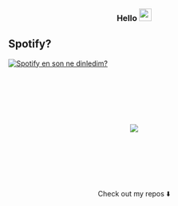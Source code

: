 ### <p align="center">**Hello** <img src="https://media.giphy.com/media/hvRJCLFzcasrR4ia7z/giphy.gif" width="25px">


## Spotify?
[![Spotify en son ne dinledim?](https://spotify-github-profile.vercel.app/api/view?uid=su8ifhnt52og805ngstk1hcej&cover_image=true&theme=novatorem&bar_color=1666d0&bar_color_cover=false)](https://open.spotify.com/playlist/5eDSCFxhEJLtrHHoEUUuKA?si=c965cfcdf4da45a5)
 
 
<br /><br><br><br><br>
 
 
<p align="center"><a href="https://www.buymeacoffee.com/aarda"><img src="https://img.buymeacoffee.com/button-api/?text=Buy me a coffee&emoji=&slug=aarda&button_colour=BD5FFF&font_colour=ffffff&font_family=Lato&outline_colour=000000&coffee_colour=FFDD00"/></a>
 
 
 <br /><br><br><br><br>


<p align="center">Check out my repos ⬇️
